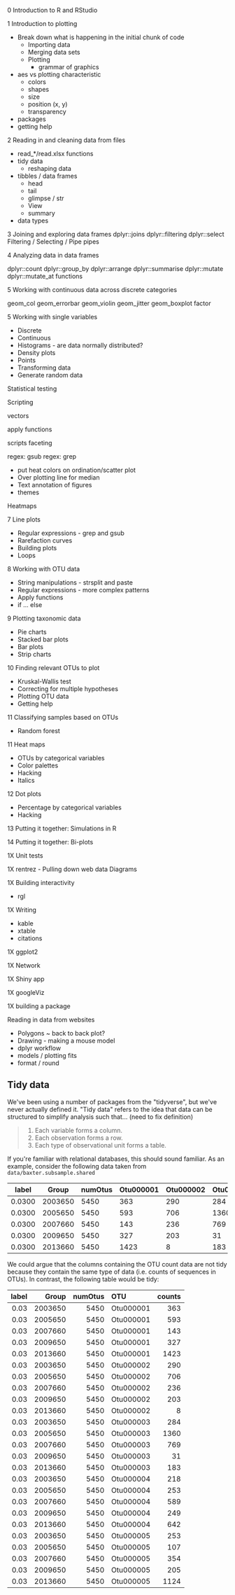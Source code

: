0	Introduction to R and RStudio

1	Introduction to plotting
* Break down what is happening in the initial chunk of code
	- Importing data
	- Merging data sets
	- Plotting
		- grammar of graphics
* aes vs plotting characteristic
	- colors
	- shapes
	- size
	- position (x, y)
	- transparency
* packages
* getting help


2 Reading in and cleaning data from files
* read_*/read.xlsx functions
* tidy data
	* reshaping data
* tibbles / data frames
	* head
	* tail
	* glimpse / str
	* View
	* summary
* data types


3 Joining and exploring data frames
dplyr::joins
dplyr::filtering
dplyr::select
Filtering / Selecting / Pipe
pipes


4 Analyzing data in data frames

dplyr::count
dplyr::group_by
dplyr::arrange
dplyr::summarise
dplyr::mutate
dplyr::mutate_at
functions


5 Working with continuous data across discrete categories

geom_col
geom_errorbar
geom_violin
geom_jitter
geom_boxplot
factor


5 Working with single variables
* Discrete
* Continuous
* Histograms - are data normally distributed?
* Density plots
* Points
* Transforming data
* Generate random data



Statistical testing


Scripting


vectors


apply functions

scripts
faceting

regex: gsub
regex: grep

* put heat colors on ordination/scatter plot
* Over plotting line for median
* Text annotation of figures
* themes

Heatmaps



7	Line plots
* Regular expressions - grep and gsub
* Rarefaction curves
* Building plots
* Loops

8 Working with OTU data
* String manipulations - strsplit and paste
* Regular expressions - more complex patterns
* Apply functions
* if ... else

9	Plotting taxonomic data
* Pie charts
* Stacked bar plots
* Bar plots
* Strip charts

10	Finding relevant OTUs to plot
* Kruskal-Wallis test
* Correcting for multiple hypotheses
* Plotting OTU data
* Getting help

11	Classifying samples based on OTUs
* Random forest

11	Heat maps
* OTUs by categorical variables
* Color palettes
* Hacking
* Italics

12	Dot plots
* Percentage by categorical variables
* Hacking

13	Putting it together: Simulations in R

14	Putting it together: Bi-plots

1X Unit tests

1X
rentrez - Pulling down web data
Diagrams

1X	Building interactivity
* rgl

1X	Writing
* kable
* xtable
* citations

1X	ggplot2

1X	Network

1X	Shiny app

1X	googleViz

1X	building a package

Reading in data from websites



* Polygons ~ back to back plot?
* Drawing - making a mouse model
* dplyr workflow
* models / plotting fits
* format / round


## Tidy data

We've been using a number of packages from the "tidyverse", but we've never actually defined it. "Tidy data" refers to the idea that data can be structured to simplify analysis such that...
(need to fix definition)
> 1. Each variable forms a column.
> 2. Each observation forms a row.
> 3. Each type of observational unit forms a table.

If you're familiar with relational databases, this should sound familiar. As an example, consider the following data taken from `data/baxter.subsample.shared`

label  | Group   | numOtus | Otu000001 | Otu000002 | Otu000003 | Otu000004 | Otu000005 |
-------|---------|---------|-----------|-----------|-----------|-----------|-----------|
0.0300 | 2003650 |  5450   |    363    |   290     |   284     |   218     |   253     |
0.0300 | 2005650 |  5450   |    593    |   706     |  1360     |   253     |   107     |
0.0300 | 2007660 |  5450   |    143    |   236     |   769     |   589     |   354     |
0.0300 | 2009650 |  5450   |    327    |   203     |    31     |   249     |   205     |
0.0300 | 2013660 |  5450   |   1423    |     8     |   183     |   642     |  1124     |

We could argue that the columns containing the OTU count data are not tidy because they contain the same type of data (i.e. counts of sequences in OTUs). In contrast, the following table would be tidy:

| label|   Group| numOtus|OTU       | counts|
|-----:|-------:|-------:|:---------|------:|
|  0.03| 2003650|    5450|Otu000001 |    363|
|  0.03| 2005650|    5450|Otu000001 |    593|
|  0.03| 2007660|    5450|Otu000001 |    143|
|  0.03| 2009650|    5450|Otu000001 |    327|
|  0.03| 2013660|    5450|Otu000001 |   1423|
|  0.03| 2003650|    5450|Otu000002 |    290|
|  0.03| 2005650|    5450|Otu000002 |    706|
|  0.03| 2007660|    5450|Otu000002 |    236|
|  0.03| 2009650|    5450|Otu000002 |    203|
|  0.03| 2013660|    5450|Otu000002 |      8|
|  0.03| 2003650|    5450|Otu000003 |    284|
|  0.03| 2005650|    5450|Otu000003 |   1360|
|  0.03| 2007660|    5450|Otu000003 |    769|
|  0.03| 2009650|    5450|Otu000003 |     31|
|  0.03| 2013660|    5450|Otu000003 |    183|
|  0.03| 2003650|    5450|Otu000004 |    218|
|  0.03| 2005650|    5450|Otu000004 |    253|
|  0.03| 2007660|    5450|Otu000004 |    589|
|  0.03| 2009650|    5450|Otu000004 |    249|
|  0.03| 2013660|    5450|Otu000004 |    642|
|  0.03| 2003650|    5450|Otu000005 |    253|
|  0.03| 2005650|    5450|Otu000005 |    107|
|  0.03| 2007660|    5450|Otu000005 |    354|
|  0.03| 2009650|    5450|Otu000005 |    205|
|  0.03| 2013660|    5450|Otu000005 |   1124|
